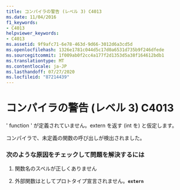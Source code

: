 ```yaml
---
title: コンパイラの警告 (レベル 3) C4013
ms.date: 11/04/2016
f1_keywords:
- C4013
helpviewer_keywords:
- C4013
ms.assetid: 9f9afc71-6e78-463d-9d66-3012d6a3cd5d
ms.openlocfilehash: 1326e1781c044d5c17d0a6531d735b9f246dfede
ms.sourcegitcommit: 1f009ab0f2cc4a177f2d1353d5a38f164612bdb1
ms.translationtype: MT
ms.contentlocale: ja-JP
ms.lasthandoff: 07/27/2020
ms.locfileid: "87214439"
---
```

# <a name="compiler-warning-level-3-c4013"></a>コンパイラの警告 (レベル 3) C4013

' function ' が定義されていません。extern を返す (int を) と仮定します。

コンパイラで、未定義の関数の呼び出しが検出されました。

### <a name="to-fix-by-checking-the-following-possible-causes"></a>次のような原因をチェックして問題を解決するには

1. 関数名のスペルが正しくありません

1. 外部関数はとしてプロトタイプ宣言されません。**`extern`**
